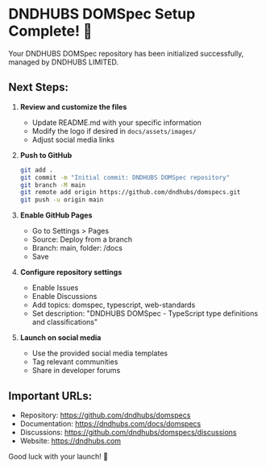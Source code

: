 # DNDHUBS DOMSpec Setup Complete! 🎉

Your DNDHUBS DOMSpec repository has been initialized successfully, managed by DNDHUBS LIMITED.

## Next Steps:

1. **Review and customize the files**
   - Update README.md with your specific information
   - Modify the logo if desired in `docs/assets/images/`
   - Adjust social media links

2. **Push to GitHub**
   ```bash
   git add .
   git commit -m "Initial commit: DNDHUBS DOMSpec repository"
   git branch -M main
   git remote add origin https://github.com/dndhubs/domspecs.git
   git push -u origin main
   ```

3. **Enable GitHub Pages**
   - Go to Settings > Pages
   - Source: Deploy from a branch
   - Branch: main, folder: /docs
   - Save

4. **Configure repository settings**
   - Enable Issues
   - Enable Discussions
   - Add topics: domspec, typescript, web-standards
   - Set description: "DNDHUBS DOMSpec - TypeScript type definitions and classifications"

5. **Launch on social media**
   - Use the provided social media templates
   - Tag relevant communities
   - Share in developer forums

## Important URLs:
- Repository: https://github.com/dndhubs/domspecs
- Documentation: https://dndhubs.com/docs/domspecs
- Discussions: https://github.com/dndhubs/domspecs/discussions
- Website: https://dndhubs.com

Good luck with your launch! 🚀
